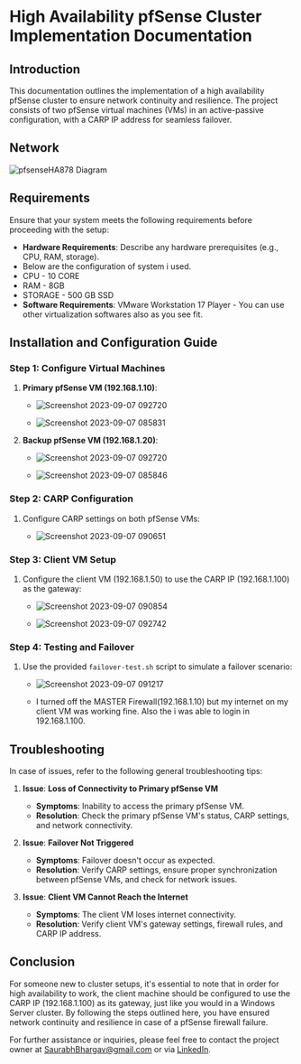 # High Availability pfSense Cluster Implementation Documentation

## Introduction

This documentation outlines the implementation of a high availability pfSense cluster to ensure network continuity and resilience. The project consists of two pfSense virtual machines (VMs) in an active-passive configuration, with a CARP IP address for seamless failover.

## Network 
![pfsenseHA878](https://github.com/Saurabh-Bhargav/Projects/assets/143943258/582f6f65-f733-409e-b410-918a4b9dfdd2)
Diagram



## Requirements

Ensure that your system meets the following requirements before proceeding with the setup:

- **Hardware Requirements**: Describe any hardware prerequisites (e.g., CPU, RAM, storage).
- Below are the configuration of system i used.
- CPU - 10 CORE
- RAM - 8GB
- STORAGE - 500 GB SSD
- **Software Requirements**:
VMware Workstation 17 Player - You can use other virtualization softwares also as you see fit.

## Installation and Configuration Guide

### Step 1: Configure Virtual Machines

1. **Primary pfSense VM (192.168.1.10)**:
   
   - ![Screenshot 2023-09-07 092720](https://github.com/Saurabh-Bhargav/Projects/assets/143943258/878a5bb8-cd76-4572-b72a-6572303e17f4)


   - ![Screenshot 2023-09-07 085831](https://github.com/Saurabh-Bhargav/Projects/assets/143943258/11e9cfeb-e5b0-4ee6-8a8e-02f078fd0261)


2. **Backup pfSense VM (192.168.1.20)**:
   
 
   - ![Screenshot 2023-09-07 092720](https://github.com/Saurabh-Bhargav/Projects/assets/143943258/54dd5f05-5e24-4d1f-a8a5-99e833436e02)
  
     

   - ![Screenshot 2023-09-07 085846](https://github.com/Saurabh-Bhargav/Projects/assets/143943258/53b9e2c3-367c-406d-bcce-3092e2952a47)



### Step 2: CARP Configuration

1. Configure CARP settings on both pfSense VMs:


   - ![Screenshot 2023-09-07 090651](https://github.com/Saurabh-Bhargav/Projects/assets/143943258/2d10b47b-cfd1-419e-a02f-d93087eb448c)
  
     

### Step 3: Client VM Setup

1. Configure the client VM (192.168.1.50) to use the CARP IP (192.168.1.100) as the gateway:

   
   - ![Screenshot 2023-09-07 090854](https://github.com/Saurabh-Bhargav/Projects/assets/143943258/eca11fc1-a7e4-45f2-b8cd-45cae509a597)
     

   - ![Screenshot 2023-09-07 092742](https://github.com/Saurabh-Bhargav/Projects/assets/143943258/db6acc40-58ee-4a72-bbaa-39f989136bcf)



### Step 4: Testing and Failover

1. Use the provided `failover-test.sh` script to simulate a failover scenario:

   
   - ![Screenshot 2023-09-07 091217](https://github.com/Saurabh-Bhargav/Projects/assets/143943258/b6c470dd-c0a7-4b3b-80ca-40bbcd7fe503)
     

   - I turned off the MASTER Firewall(192.168.1.10) but my internet on my client VM was working fine. Also the i was able to login in 192.168.1.100.

## Troubleshooting

In case of issues, refer to the following general troubleshooting tips:

1. **Issue**: **Loss of Connectivity to Primary pfSense VM**
   - **Symptoms**: Inability to access the primary pfSense VM.
   - **Resolution**: Check the primary pfSense VM's status, CARP settings, and network connectivity.

2. **Issue**: **Failover Not Triggered**
   - **Symptoms**: Failover doesn't occur as expected.
   - **Resolution**: Verify CARP settings, ensure proper synchronization between pfSense VMs, and check for network issues.

3. **Issue**: **Client VM Cannot Reach the Internet**
   - **Symptoms**: The client VM loses internet connectivity.
   - **Resolution**: Verify client VM's gateway settings, firewall rules, and CARP IP address.

## Conclusion

For someone new to cluster setups, it's essential to note that in order for high availability to work, the client machine should be configured to use the CARP IP (192.168.1.100) as its gateway, just like you would in a Windows Server cluster. By following the steps outlined here, you have ensured network continuity and resilience in case of a pfSense firewall failure.

For further assistance or inquiries, please feel free to contact the project owner at [SaurabhBhargav@gmail.com](saurabhbhargavofficial.gmail.com) or via [LinkedIn](https://www.linkedin.com/in/Saurabh-Bhargav/).

